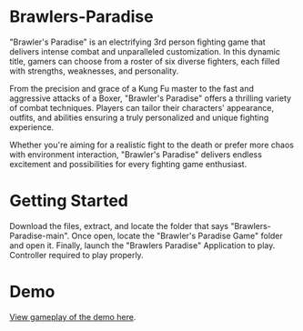 # Brawlers-Paradise
"Brawler's Paradise" is an electrifying 3rd person fighting game that delivers intense combat and unparalleled customization. In this dynamic title, gamers can choose from a roster of six diverse fighters, each filled with strengths, weaknesses, and personality.

From the precision and grace of a Kung Fu master to the fast and aggressive attacks of a Boxer, "Brawler's Paradise" offers a thrilling variety of combat techniques. Players can tailor their characters' appearance, outfits, and abilities ensuring a truly personalized and unique fighting experience.

Whether you're aiming for a realistic fight to the death or prefer more chaos with environment interaction, "Brawler's Paradise" delivers endless excitement and possibilities for every fighting game enthusiast.

# Getting Started
Download the files, extract, and locate the folder that says "Brawlers-Paradise-main". Once open, locate the "Brawler's Paradise Game" folder and open it. Finally, launch the "Brawlers Paradise" Application to play. Controller required to play properly.

# Demo
[View gameplay of the demo here](https://www.youtube.com/watch?v=_AAwwsjU18U).
